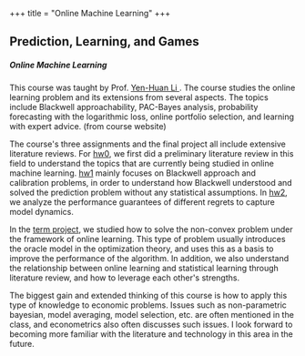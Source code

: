 +++
title = "Online Machine Learning"
+++

## Prediction, Learning, and Games
##### Online Machine Learning 

This course was taught by Prof. [Yen-Huan Li ](https://sites.google.com/site/yenhuanli/home).
The course studies the online learning problem and its extensions from several aspects. 
The topics include Blackwell approachability, PAC-Bayes analysis, probability forecasting with the logarithmic loss, 
online portfolio selection, and learning with expert advice. (from course website)

The course's three assignments and the final project all include extensive literature reviews. 
For [hw0](/pdf/plg/hw0.pdf), 
we first did a preliminary literature review in this field to understand the topics that are currently 
being studied in online machine learning. 
[hw1](/pdf/plg/hw1.pdf) mainly focuses on Blackwell approach and calibration problems, 
in order to understand how Blackwell understood and solved the prediction problem without any statistical assumptions. 
In [hw2](/pdf/plg/hw2.pdf), we analyze the performance guarantees of different regrets to capture model dynamics.

In the [term project](/pdf/plg/final.pdf), 
we studied how to solve the non-convex problem under the framework of online learning. 
This type of problem usually introduces the oracle model in the optimization theory, 
and uses this as a basis to improve the performance of the algorithm. 
In addition, we also understand the relationship between online learning and statistical learning through literature review, 
and how to leverage each other's strengths.

The biggest gain and extended thinking of this course is how to apply this type of knowledge to economic problems. 
Issues such as non-parametric bayesian, model averaging, model selection, etc. are often mentioned in the class, 
and econometrics also often discusses such issues. 
I look forward to becoming more familiar with the literature and technology in this area in the future.

